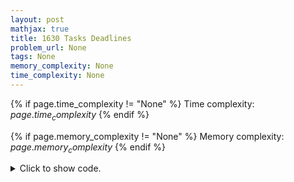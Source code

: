 ```yaml
---
layout: post
mathjax: true
title: 1630 Tasks Deadlines
problem_url: None
tags: None
memory_complexity: None
time_complexity: None
---
```




{% if page.time_complexity != "None" %}
Time complexity: ${{ page.time_complexity }}$
{% endif %}

{% if page.memory_complexity != "None" %}
Memory complexity: ${{ page.memory_complexity }}$
{% endif %}

<details>
<summary>
<p style="display:inline">Click to show code.</p>
</summary>
```cpp
{% raw %}
using namespace std;
using ll = long long;
using pll = pair<ll, ll>;
using vpll = vector<pll>;
int main(void)
{
    ll n;
    cin >> n;
    vpll tasks(n);
    for (auto &[a, d] : tasks)
        cin >> a >> d;
    sort(tasks.begin(), tasks.end());
    ll tim = 0, reward = 0;
    for (auto [a, d] : tasks)
    {
        tim += a;
        reward += d - tim;
    }
    cout << reward << endl;
    return 0;
}

{% endraw %}
```
</details>

